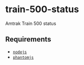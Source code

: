 # train-500-status
Amtrak Train 500 status

## Requirements
- [`nodejs`](https://nodejs.org)
- [`phantomjs`](https://phantomjs.org)
